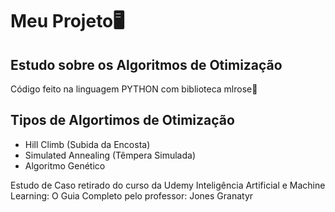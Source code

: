<h1>Meu Projeto🖥</h1>
<h2>Estudo sobre os Algoritmos de Otimização</h2>
</h2>
<p>Código feito na linguagem PYTHON com biblioteca mlrose🐍</p>

<h2> Tipos de Algortimos de Otimização</h2>
<ul>
  <li>Hill Climb (Subida da Encosta)</li>
  <li>Simulated Annealing (Têmpera Simulada)</li>
  <li>Algoritmo Genético</li>
</ul>

<p>Estudo de Caso retirado do curso da Udemy Inteligência Artificial e Machine Learning: O Guia Completo pelo professor: Jones Granatyr</p>
